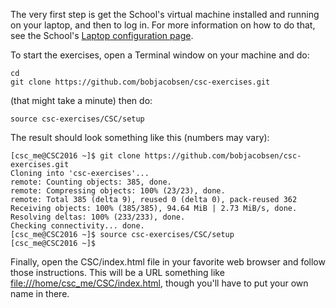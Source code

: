 The very first step is get the School's virtual machine installed and running on your laptop, and then to log in.
For more information on how to do that, see the School's [Laptop configuration page](http://csc.web.cern.ch/Laptop-Exercises-Requirements).

To start the exercises, open a Terminal window on your machine and do:

````
cd
git clone https://github.com/bobjacobsen/csc-exercises.git
````
(that might take a minute) then do:
````
source csc-exercises/CSC/setup
````

The result should look something like this (numbers may vary):
````
[csc_me@CSC2016 ~]$ git clone https://github.com/bobjacobsen/csc-exercises.git
Cloning into 'csc-exercises'...
remote: Counting objects: 385, done.
remote: Compressing objects: 100% (23/23), done.
remote: Total 385 (delta 9), reused 0 (delta 0), pack-reused 362
Receiving objects: 100% (385/385), 94.64 MiB | 2.73 MiB/s, done.
Resolving deltas: 100% (233/233), done.
Checking connectivity... done.
[csc_me@CSC2016 ~]$ source csc-exercises/CSC/setup
[csc_me@CSC2016 ~]$ 
````

Finally, open the CSC/index.html file in your favorite web browser and follow those instructions.
This will be a URL something like [file:///home/csc_me/CSC/index.html](file:///home/csc_me/CSC/index.html), though you'll have to put your own name in there.
